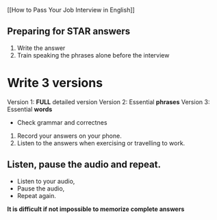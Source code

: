 [[How to Pass Your Job Interview in English]]
## Preparing for STAR answers

1. Write the answer
2. Train speaking the phrases alone before the interview

# Write 3 versions

Version 1: **FULL** detailed version
Version 2: Essential **phrases**
Version 3: Essential **words**

- Check grammar and correctnes 
1. Record your answers on your phone.
2. Listen to the answers when exercising or travelling to work.

## Listen, pause the audio and repeat.

- Listen to your audio,
- Pause the audio,
- Repeat again.

**It is difficult if not impossible to memorize complete answers**


